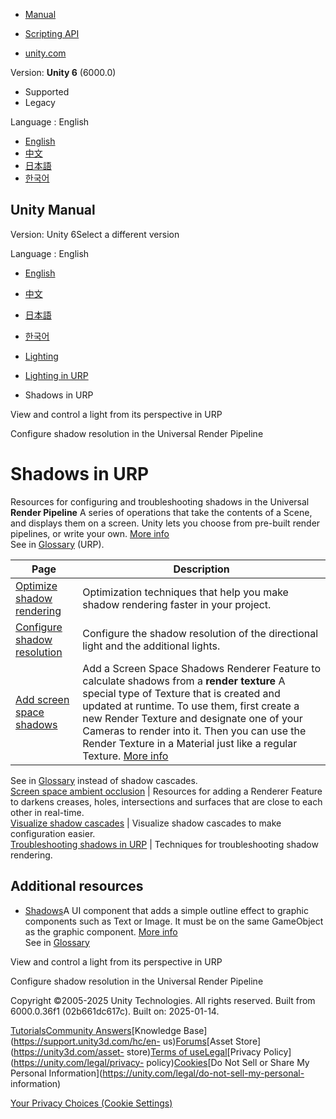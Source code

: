 [](https://docs.unity3d.com)

  * [Manual](../Manual/index.html)
  * [Scripting API](../ScriptReference/index.html)

  * [unity.com](https://unity.com/)

Version: **Unity 6** (6000.0)

  * Supported
  * Legacy

Language : English

  * [English](/Manual/urp/Shadows-in-URP.html)
  * [中文](/cn/current/Manual/urp/Shadows-in-URP.html)
  * [日本語](/ja/current/Manual/urp/Shadows-in-URP.html)
  * [한국어](/kr/current/Manual/urp/Shadows-in-URP.html)

[](https://docs.unity3d.com)

## Unity Manual

Version: Unity 6Select a different version

Language : English

  * [English](/Manual/urp/Shadows-in-URP.html)
  * [中文](/cn/current/Manual/urp/Shadows-in-URP.html)
  * [日本語](/ja/current/Manual/urp/Shadows-in-URP.html)
  * [한국어](/kr/current/Manual/urp/Shadows-in-URP.html)

  * [Lighting](../LightingOverview.html)
  * [Lighting in URP](../urp/lighting-landing.html)
  * Shadows in URP

[](../urp/lights-placement-tool.html)

View and control a light from its perspective in URP

[](../urp/shadow-resolution-urp.html)

Configure shadow resolution in the Universal Render Pipeline

# Shadows in URP

Resources for configuring and troubleshooting shadows in the Universal
**Render Pipeline** A series of operations that take the contents of a Scene,
and displays them on a screen. Unity lets you choose from pre-built render
pipelines, or write your own. [More info](../render-pipelines.html)  
See in [Glossary](../Glossary.html#Renderpipeline) (URP).

**Page** | **Description**  
---|---  
[Optimize shadow rendering](../shadows-optimization.html) | Optimization techniques that help you make shadow rendering faster in your project.  
[Configure shadow resolution](shadow-resolution-urp.html) | Configure the shadow resolution of the directional light and the additional lights.  
[Add screen space shadows](renderer-feature-screen-space-shadows.html) | Add a Screen Space Shadows Renderer Feature to calculate shadows from a **render texture** A special type of Texture that is created and updated at runtime. To use them, first create a new Render Texture and designate one of your Cameras to render into it. Then you can use the Render Texture in a Material just like a regular Texture. [More info](../class-RenderTexture.html)  
See in [Glossary](../Glossary.html#RenderTexture) instead of shadow cascades.  
[Screen space ambient occlusion](post-processing-ssao-landing.html) | Resources for adding a Renderer Feature to darkens creases, holes, intersections and surfaces that are close to each other in real-time.  
[Visualize shadow cascades](shadow-cascades-visualize.html) | Visualize shadow cascades to make configuration easier.  
[Troubleshooting shadows in URP](shadows-troubleshooting-urp.html) | Techniques for troubleshooting shadow rendering.  
  
## Additional resources

  * [Shadows](../Shadows.html)A UI component that adds a simple outline effect to graphic components such as Text or Image. It must be on the same GameObject as the graphic component. [More info](../https://docs.unity3d.com/Packages/com.unity.ugui@latest/index.html?subfolder=/manual/script-Shadow.html)  
See in [Glossary](../Glossary.html#Shadow)

[](../urp/lights-placement-tool.html)

View and control a light from its perspective in URP

[](../urp/shadow-resolution-urp.html)

Configure shadow resolution in the Universal Render Pipeline

Copyright ©2005-2025 Unity Technologies. All rights reserved. Built from
6000.0.36f1 (02b661dc617c). Built on: 2025-01-14.

[Tutorials](https://learn.unity.com/)[Community
Answers](https://answers.unity3d.com)[Knowledge
Base](https://support.unity3d.com/hc/en-
us)[Forums](https://forum.unity3d.com)[Asset Store](https://unity3d.com/asset-
store)[Terms of
use](https://docs.unity3d.com/Manual/TermsOfUse.html)[Legal](https://unity.com/legal)[Privacy
Policy](https://unity.com/legal/privacy-
policy)[Cookies](https://unity.com/legal/cookie-policy)[Do Not Sell or Share
My Personal Information](https://unity.com/legal/do-not-sell-my-personal-
information)

[Your Privacy Choices (Cookie Settings)](javascript:void\(0\);)


